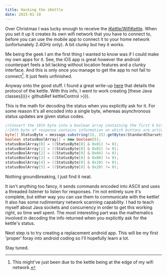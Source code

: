 ```yaml
---
title: Hacking the iKettle
date: 2015-01-10
---
```


Over Christmas I was lucky enough to receive the [iKettle/WifiKettle](http://smarter.am/). When you set it up it creates its own wifi network that you have to connect to, before you can use the mobile app to connect it to your home network (unfortunately 2.4GHz only). A bit clunky but hey it works.

Me being the geek I am the first thing I wanted to know was if I could make my own apps for it. See, the iOS app is great however the android counterpart feels a bit lacking without location features and a clunky interface. And this is only once you manage to get the app to not fail to connect[^1]. It just feels unfinished.

Anyway onto the good stuff. I found a great write-up [here](http://www.awe.com/mark/blog/20140223.html) that details the protocol of the kettle. With this info, I went to work creating [these Java classes]({{< githubRef kettleControl >}}).

This is the math for decoding the status when you explicitly ask for it. For some reason it's all encoded into a single byte, whereas asynchronous status updates are given status codes.

```java
//Convert the 16th byte into a boolean array containing the first 6 bits
//16th byte of response contains information on which buttons are active
byte[] StatusByte = message.substring(15, 15).getBytes(StandardCharsets.US_ASCII);
boolean statusBoolArray[] = new boolean[6];
statusBoolArray[0] = ((StatusByte[0] & 0x01) != 0);
statusBoolArray[1] = ((StatusByte[0] & 0x02) != 0);
statusBoolArray[2] = ((StatusByte[0] & 0x04) != 0);
statusBoolArray[3] = ((StatusByte[0] & 0x08) != 0);
statusBoolArray[4] = ((StatusByte[0] & 0x10) != 0);
statusBoolArray[5] = ((StatusByte[0] & 0x20) != 0);
```

Nothing groundbreaking, I just find it neat.

It isn't anything too fancy, it sends commands encoded into ASCII and uses a threaded listener to listen for responses. I'm not entirely sure it's complete, but either way you can use them to communicate with the kettle! It also has some rudimentary network scanning capability. I had to teach myself about Java sockets and concurrency in order to get this working right, so time well spent. The most interesting part was the mathematics involved in decoding the info returned when you explicitly ask for the kettle's status.

Next step is to try creating a replacement android app. This will be my first 'proper' foray into android coding so I'll hopefully learn a lot.

Stay tuned.

[^1]:This might've just been due to the kettle being at the edge of my wifi network.
